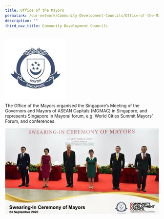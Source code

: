 ```yaml
---
title: Office of the Mayors
permalink: /our-network/Community-Development-Councils/Office-of-the-Mayors/
description: ""
third_nav_title: Community Development Councils
---
```

<img style="width:200px"  align="center" src="/images/Our%20Network/Community%20Development%20Councils/mayoral%20crest.png">

The Office of the Mayors organised the Singapore’s Meeting of the Governors and Mayors of ASEAN Capitals (MGMAC) in Singapore, and represents Singapore in Mayoral forum, e.g. World Cities Summit Mayors’ Forum, and conferences.

<img style="width:600px"  align="center" src="/images/Our%20Network/Community%20Development%20Councils/swearing%20in%20mayors.png">